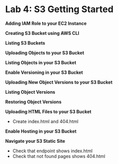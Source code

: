# Lab 4: S3 Getting Started

**Adding IAM Role to your EC2 Instance**

**Creating S3 Bucket using AWS CLI**

**Listing S3 Buckets**

**Uploading Objects to your S3 Bucket**

**Listing Objects in your S3 Bucket**

**Enable Versioning in your S3 Bucket**

**Uploading New Object Versions to your S3 Bucket**

**Listing Object Versions**

**Restoring Object Versions**

**Uploading HTML Files to your S3 Bucket**
* Create index.html and 404.html

**Enable Hosting in your S3 Bucket**

**Navigate your S3 Static Site**
* Check that endpoint shows index.html
* Check that not found pages shows 404.html
